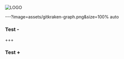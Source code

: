 ![LOGO](https://cdn.discordapp.com/attachments/233002612264271872/346271519678136330/FCCGGit_Workshop_2.png)

---?image=assets/gitkraken-graph.png&size=100% auto

### Test -

+++

### Test +